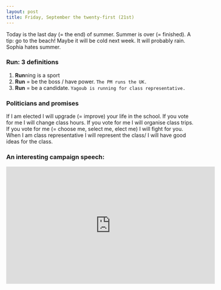 ```yaml
---
layout: post
title: Friday, September the twenty-first (21st)
---
```


Today is the last day (= the end) of summer. Summer is over (= finished).
A tip: go to the beach! Maybe it will be cold next week. It will probably rain. Sophia hates summer.

### Run: 3 definitions
  1. **Run**ning is a sport
  2. **Run** = be the boss / have power. ```The PM runs the UK.```
  3. **Run** = be a candidate. ```Yagoub is running for class representative.```
  
### Politicians and promises

If I am elected I will upgrade (= improve) your life in the school.
If you vote for me I will change class hours.
If you vote for me I will organise class trips. 
If you vote for me (= choose me, select me, elect me) I will fight for you.
When I am class representative I will represent the class/ I will have good ideas for the class. 

### An interesting campaign speech:
<iframe width="560" height="315" src="https://www.youtube.com/embed/xbH582jNm6Y" frameborder="0" allow="autoplay; encrypted-media" allowfullscreen></iframe>
